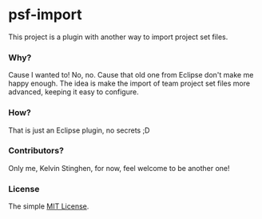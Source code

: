 # psf-import

This project is a plugin with another way to import project set files.

### Why?

Cause I wanted to! No, no. Cause that old one from Eclipse don't make me happy enough. The idea is make the import of team project set files more advanced, keeping it easy to configure.

### How?

That is just an Eclipse plugin, no secrets ;D

### Contributors?

Only me, Kelvin Stinghen, for now, feel welcome to be another one!

### License

The simple [MIT License](LICENSE).
